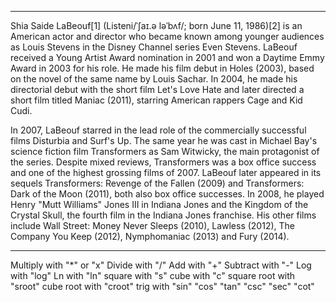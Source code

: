 
---------------------------------------------------------------------------------------------------------------------

Shia Saide LaBeouf[1] (Listeni/ˈʃaɪ.ə ləˈbʌf/; born June 11, 1986)[2] is an American actor and director who became known among younger audiences as Louis Stevens in the Disney Channel series Even Stevens. LaBeouf received a Young Artist Award nomination in 2001 and won a Daytime Emmy Award in 2003 for his role. He made his film debut in Holes (2003), based on the novel of the same name by Louis Sachar. In 2004, he made his directorial debut with the short film Let's Love Hate and later directed a short film titled Maniac (2011), starring American rappers Cage and Kid Cudi.

In 2007, LaBeouf starred in the lead role of the commercially successful films Disturbia and Surf's Up. The same year he was cast in Michael Bay's science fiction film Transformers as Sam Witwicky, the main protagonist of the series. Despite mixed reviews, Transformers was a box office success and one of the highest grossing films of 2007. LaBeouf later appeared in its sequels Transformers: Revenge of the Fallen (2009) and Transformers: Dark of the Moon (2011), both also box office successes. In 2008, he played Henry "Mutt Williams" Jones III in Indiana Jones and the Kingdom of the Crystal Skull, the fourth film in the Indiana Jones franchise. His other films include Wall Street: Money Never Sleeps (2010), Lawless (2012), The Company You Keep (2012), Nymphomaniac (2013) and Fury (2014).

---------------------------------------------------------------------------------------------------------------------

Multiply with "*" or "x"
Divide with "/"
Add with "+"
Subtract with "-"
Log with "log"
Ln with "ln"
square with "s"
cube with "c"
square root with "sroot"
cube root with "croot"
trig with "sin" "cos" "tan" "csc" "sec" "cot"
